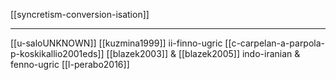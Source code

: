 [[syncretism-conversion-isation]]

---

[[u-saloUNKNOWN]]
[[kuzmina1999]] ii-finno-ugric
[[c-carpelan-a-parpola-p-koskikallio2001eds]]
[[blazek2003]] & [[blazek2005]] indo-iranian & fenno-ugric 
[[l-perabo2016]]